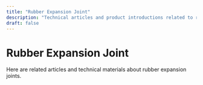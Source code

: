 ```yaml
---
title: "Rubber Expansion Joint"
description: "Technical articles and product introductions related to rubber expansion joints"
draft: false
---
```


# Rubber Expansion Joint

Here are related articles and technical materials about rubber expansion joints.